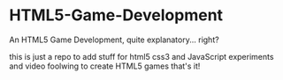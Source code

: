 # HTML5-Game-Development
An HTML5 Game Development, quite explanatory... right?


this is just a repo to add stuff for html5 css3 and JavaScript experiments and video foolwing to create HTML5 games that's it!
